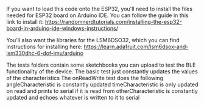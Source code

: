 If you want to load this code onto the ESP32, you'll need to install the files needed for ESP32 board on Arduino IDE.
You can follow the guide in this link to install it: https://randomnerdtutorials.com/installing-the-esp32-board-in-arduino-ide-windows-instructions/

You'll also want the libraries for the LSM6DSO32, which you can find instructions for installing here: https://learn.adafruit.com/lsm6dsox-and-ism330dhc-6-dof-imu/arduino

The tests folders contain some sketchbooks you can upload to test the BLE functionality of the device.
The basic test just constantly updates the values of the characteristics
The onReadWrite test does the following
  angleCharacteristic is constantly updated
  timeCharacteristic is only updated on read and prints to serial if it is read from
  otherCharacteristic is constantly updated and echoes whatever is written to it to serial
